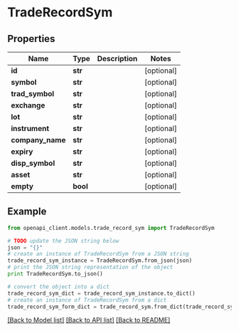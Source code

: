# TradeRecordSym


## Properties

Name | Type | Description | Notes
------------ | ------------- | ------------- | -------------
**id** | **str** |  | [optional] 
**symbol** | **str** |  | [optional] 
**trad_symbol** | **str** |  | [optional] 
**exchange** | **str** |  | [optional] 
**lot** | **str** |  | [optional] 
**instrument** | **str** |  | [optional] 
**company_name** | **str** |  | [optional] 
**expiry** | **str** |  | [optional] 
**disp_symbol** | **str** |  | [optional] 
**asset** | **str** |  | [optional] 
**empty** | **bool** |  | [optional] 

## Example

```python
from openapi_client.models.trade_record_sym import TradeRecordSym

# TODO update the JSON string below
json = "{}"
# create an instance of TradeRecordSym from a JSON string
trade_record_sym_instance = TradeRecordSym.from_json(json)
# print the JSON string representation of the object
print TradeRecordSym.to_json()

# convert the object into a dict
trade_record_sym_dict = trade_record_sym_instance.to_dict()
# create an instance of TradeRecordSym from a dict
trade_record_sym_form_dict = trade_record_sym.from_dict(trade_record_sym_dict)
```
[[Back to Model list]](../README.md#documentation-for-models) [[Back to API list]](../README.md#documentation-for-api-endpoints) [[Back to README]](../README.md)


